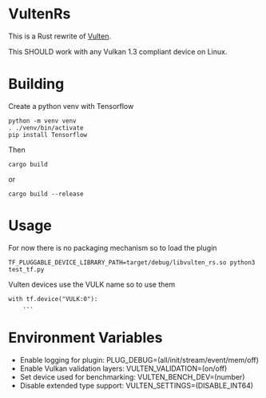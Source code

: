 # VultenRs
This is a Rust rewrite of [Vulten](https://github.com/jswag180/Vulten).

This SHOULD work with any Vulkan 1.3 compliant device on Linux.

# Building
Create a python venv with Tensorflow
```
python -m venv venv
. ./venv/bin/activate
pip install Tensorflow
```
Then
```
cargo build
```
or
```
cargo build --release
```

# Usage
For now there is no packaging mechanism so to load the plugin
```
TF_PLUGGABLE_DEVICE_LIBRARY_PATH=target/debug/libvulten_rs.so python3 test_tf.py
```
Vulten devices use the VULK name so to use them
```
with tf.device("VULK:0"):
    ...
```

# Environment Variables
* Enable logging for plugin: PLUG_DEBUG=(all/init/stream/event/mem/off)
* Enable Vulkan validation layers: VULTEN_VALIDATION=(on/off)
* Set device used for benchmarking: VULTEN_BENCH_DEV=(number)
* Disable extended type support: VULTEN_SETTINGS=(DISABLE_INT64)